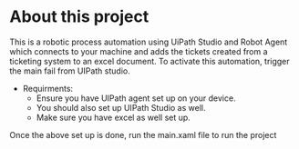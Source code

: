 # About this project

  This is a robotic process automation using UiPath Studio and Robot Agent which connects to your machine and adds the tickets created from a ticketing system to an excel document. 
  To activate this automation, trigger the main fail from UIPath studio.

  - Requirments:
    - Ensure you have UIPath agent set up on your device.
    - You should also set up UIPath Studio as well.
    - Make sure you have excel as well set up.
  

  Once the above set up is done, run the main.xaml file to run the project
